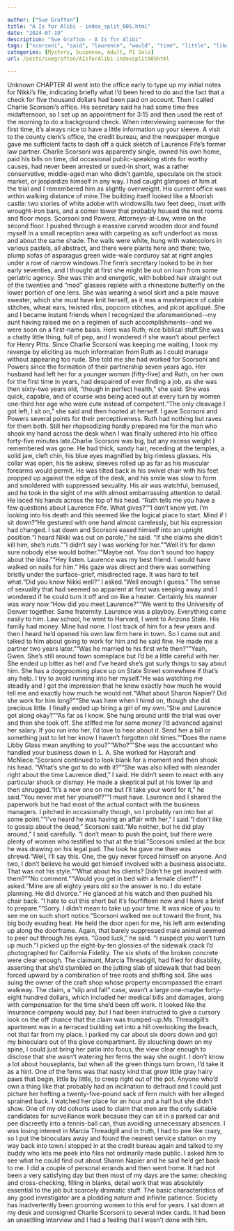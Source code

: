 ```yaml
---

author: ["Sue Grafton"]
title: "A Is for Alibi - index_split_005.html"
date: "2024-07-19"
description: "Sue Grafton - A Is for Alibi"
tags: ["scorsoni", "said", "laurence", "would", "time", "little", "like", "year", "one", "got", "went", "office", "first", "two", "ruth", "could", "back", "know", "work", "charlie", "thing", "woman", "old", "turn", "place"]
categories: [Mystery, Suspense, Adult, PI Solo]
url: /posts/suegrafton/AIsforAlibi-indexsplit005html

---
```



Unknown
CHAPTER 4I went into the office early to type up my initial notes for Nikki’s file, indicating briefly what I’d been hired to do and the fact that a check for five thousand dollars had been paid on account. Then I called Charlie Scorsoni’s office. His secretary said he had some time free midafternoon, so I set up an appointment for 3:15 and then used the rest of the morning to do a background check. When interviewing someone for the first time, it’s always nice to have a little information up your sleeve. A visit to the county clerk’s office, the credit bureau, and the newspaper morgue gave me sufficient facts to dash off a quick sketch of Laurence Fife’s former law partner. Charlie Scorsoni was apparently single, owned his own home, paid his bills on time, did occasional public-speaking stints for worthy causes, had never been arrested or sued-in short, was a rather conservative, middle-aged man who didn’t gamble, speculate on the stock market, or jeopardize himself in any way. I had caught glimpses of him at the trial and I remembered him as slightly overweight. His current office was within walking distance of mine.The building itself looked like a Moorish castle: two stories of white adobe with windowsills two feet deep, inset with wrought-iron bars, and a comer tower that probably housed the rest rooms and floor mops. Scorsoni and Powers, Attorneys-at-Law, were on the second floor. I pushed through a massive carved wooden door and found myself in a small reception area with carpeting as soft underfoot as moss and about the same shade. The walls were white, hung with watercolors in various pastels, all abstract, and there were plants here and there; two, plump sofas of asparagus green wide-wale corduroy sat at right angles under a row of narrow windows.The firm’s secretary looked to be in her early seventies, and I thought at first she might be out on loan from some geriatric agency. She was thin and energetic, with bobbed hair straight out of the twenties and “mod” glasses replete with a rhinestone butterfly on the lower portion of one lens. She was wearing a wool skirt and a pale mauve sweater, which she must have knit herself, as it was a masterpiece of cable stitches, wheat ears, twisted ribs, popcorn stitches, and picot appliqué. She and I became instant friends when I recognized the aforementioned--my aunt having raised me on a regimen of such accomplishments--and we were soon on a first-name basis. Hers was Ruth; nice biblical stuff.She was a chatty little thing, full of pep, and I wondered if she wasn’t about perfect for Henry Pitts. Since Charlie Scorsoni was keeping me waiting, I took my revenge by eliciting as much information from Ruth as I could manage without appearing too rude. She told me she had worked for Scorsoni and Powers since the formation of their partnership seven years ago. Her husband had left her for a younger woman (fifty-five) and Ruth, on her own for the first time in years, had despaired of ever finding a job, as she was then sixty-two years old, “though in perfect health,” she said. She was quick, capable, and of course was being aced out at every turn by women one-third her age who were cute instead of competent.“The only cleavage I got left, I sit on,” she said and then hooted at herself. I gave Scorsoni and Powers several points for their perceptiveness. Ruth had nothing but raves for them both. Still her rhapsodizing hardly prepared me for the man who shook my hand across the desk when I was finally ushered into his office forty-five minutes late.Charlie Scorsoni was big, but any excess weight I remembered was gone. He had thick, sandy hair, receding at the temples, a solid jaw, cleft chin, his blue eyes magnified by big rimless glasses. His collar was open, his tie askew, sleeves rolled up as far as his muscular forearms would permit. He was tilted back in his swivel chair with his feet propped up against the edge of the desk, and his smile was slow to form and smoldered with suppressed sexuality. His air was watchful, bemused, and he took in the sight of me with almost embarrassing attention to detail. He laced his hands across the top of his head. “Ruth tells me you have a few questions about Laurence Fife. What gives?”“I don’t know yet. I’m looking into his death and this seemed like the logical place to start. Mind if I sit down?”He gestured with one hand almost carelessly, but his expression had changed. I sat down and Scorsoni eased himself into an upright position.“I heard Nikki was out on parole,” he said. “If she claims she didn’t kill him, she’s nuts.”“I didn’t say I was working for her.”“Well it’s for damn sure nobody else would bother.”“Maybe not. You don’t sound too happy about the idea.”“Hey listen. Laurence was my best friend. I would have walked on nails for him.” His gaze was direct and there was something bristly under the surface-grief, misdirected rage. It was hard to tell what.“Did you know Nikki well?” I asked.“Well enough I guess.” The sense of sexuality that had seemed so apparent at first was seeping away and I wondered if he could turn it off and on like a heater. Certainly his manner was wary now.“How did you meet Laurence?”“We went to the University of Denver together. Same fraternity. Laurence was a playboy. Everything came easily to him. Law school, he went to Harvard, I went to Arizona State. His family had money. Mine had none. I lost track of him for a few years and then I heard he’d opened his own law firm here in town. So I came out and talked to him about going to work for him and he said fine. He made me a partner two years later.”“Was he married to his first wife then?”“Yeah, Gwen. She’s still around town someplace but I’d be a little careful with her. She ended up bitter as hell and I’ve heard she’s got surly things to say about him. She has a doggrooming place up on State Street somewhere if that’s any help. I try to avoid running into her myself.”He was watching me steadily and I got the impression that he knew exactly how much he would tell me and exactly how much he would not.“What about Sharon Napier? Did she work for him long?”“She was here when I hired on, though she did precious little. I finally ended up hiring a girl of my own.“She and Laurence got along okay?”“As far as I know. She hung around until the trial was over and then she took off. She stiffed me for some money I’d advanced against her salary. If you run into her, I’d love to hear about it. Send her a bill or something just to let her know I haven’t forgotten old times.”“Does the name Libby Glass mean anything to you?”“Who?”“She was the accountant who handled your business down in L. A. She worked for Haycraft and McNiece.”Scorsoni continued to look blank for a moment and then shook his head. “What’s she got to do with it?”“She was also killed with oleander right about the time Laurence died,” I said. He didn’t seem to react with any particular shock or dismay. He made a skeptical pull at his lower lip and then shrugged.“It’s a new one on me but I’ll take your word for it,” he said.“You never met her yourself?”“I must have. Laurence and I shared the paperwork but he had most of the actual contact with the business managers. I pitched in occasionally though, so I probably ran into her at some point.”“I’ve heard he was having an affair with her,” I said.“I don’t like to gossip about the dead,” Scorsoni said.“Me neither, but he did play around,” I said carefully. “I don’t mean to push the point, but there were plenty of women who testified to that at the trial.”Scorsoni smiled at the box he was drawing on his legal pad. The look he gave me then was shrewd.“Well, I’ll say this. One, the guy never forced himself on anyone. And two, I don’t believe he would get himself involved with a business associate. That was not his style.”“What about his clients? Didn’t he get involved with them?”“No comment.”“Would you get in bed with a female client?” I asked.“Mine are all eighty years old so the answer is no. I do estate planning. He did divorce.” He glanced at his watch and then pushed his chair back. “I hate to cut this short but it’s fourfifteen now and I have a brief to prepare.”“Sorry. I didn’t mean to take up your time. It was nice of you to see me on such short notice.”Scorsoni walked me out toward the front, his big body exuding heat. He held the door open for me, his left arm extending up along the doorframe. Again, that barely suppressed male animal seemed to peer out through his eyes. “Good luck,” he said. “I suspect you won’t turn up much.”I picked up the eight-by-ten glossies of the sidewalk crack I’d photographed for California Fidelity. The six shots of the broken concrete were clear enough. The claimant, Marcia Threadgill, had filed for disability, asserting that she’d stumbled on the jutting slab of sidewalk that had been forced upward by a combination of tree roots and shifting soil. She was suing the owner of the craft shop whose property encompassed the errant walkway. The claim, a “slip and fall” case, wasn’t a large one-maybe forty-eight hundred dollars, which included her medical bills and damages, along with compensation for the time she’d been off work. It looked like the insurance company would pay, but I had been instructed to give a cursory look on the off chance that the claim was trumped-up.Ms. Threadgill’s apartment was in a terraced building set into a hill overlooking the beach, not that far from my place. I parked my car about six doors down and got my binoculars out of the glove compartment. By slouching down on my spine, I could just bring her patio into focus, the view clear enough to disclose that she wasn’t watering her ferns the way she ought. I don’t know a lot about houseplants, but when all the green things turn brown, I’d take it as a hint. One of the ferns was that nasty kind that grow little gray hairy paws that begin, little by little, to creep right out of the pot. Anyone who’d own a thing like that probably had an inclination to defraud and I could just picture her hefting a twenty-five-pound sack of fern mulch with her alleged sprained back. I watched her place for an hour and a half but she didn’t show. One of my old cohorts used to claim that men are the only suitable candidates for surveillance work because they can sit in a parked car and pee discreetly into a tennis-ball can, thus avoiding unnecessary absences. I was losing interest in Marcia Threadgill and in truth, I had to pee like crazy, so I put the binoculars away and found the nearest service station on my way back into town.I stopped in at the credit bureau again and talked to my buddy who lets me peek into files not ordinarily made public. I asked him to see what he could find out about Sharon Napier and he said he’d get back to me. I did a couple of personal errands and then went home. It had not been a very satisfying day but then most of my days are the same: checking and cross-checking, filling in blanks, detail work that was absolutely essential to the job but scarcely dramatic stuff. The basic characteristics of any good investigator are a plodding nature and infinite patience. Society has inadvertently been grooming women to this end for years. I sat down at my desk and consigned Charlie Scorsoni to several index cards. It had been an unsettling interview and I had a feeling that I wasn’t done with him.
